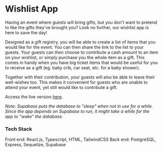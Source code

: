 # Wishlist App
Having an event where guests will bring gifts, but you don't want to pretend to like the gifts they've brought you? Look no further, our wishlist app is here to save the day!

Designed as a gift registry, you will be able to create a list of items that you would like for the event. You can then share the link to the list to your guests. Your guests can then choose to contribute a cash amount to an item on your wishlist, or simply purchase you the whole item as a gift. This comes in handy when you have big ticket items that would be useful for you to receive as a gift (eg. baby crib, car seat, etc. for a baby shower).

Together with their contribution, your guests will also be able to leave their well-wishes too. This makes it convenient for guests who are unable to attend your event, yet still would like to contribute a gift.

Access the live version [here](https://project3-ga-nm1m.vercel.app/login).

*Note: Supabase puts the database to "sleep" when not in use for a while. Since the app depends on Supabase to run, it might take a while for the app to "wake" the database.*

### Tech Stack
Front end: React.js, Typescript, HTML, TailwindCSS
Back end: PostgreSQL, Express, Sequelize, Supabase
